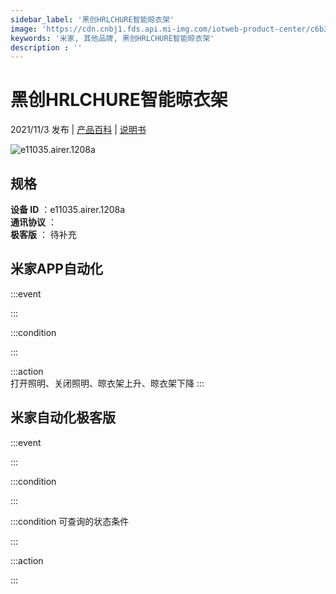 ```yaml
---
sidebar_label: '黑创HRLCHURE智能晾衣架'
image: 'https://cdn.cnbj1.fds.api.mi-img.com/iotweb-product-center/c6b3f294d95d279ee1b0483b15e65ea1_1630714063607.png?GalaxyAccessKeyId=AKVGLQWBOVIRQ3XLEW&Expires=9223372036854775807&Signature=hEodwPva9I4HQIHiupJzC22dGA4='
keywords: '米家, 其他品牌, 黑创HRLCHURE智能晾衣架'
description : ''
---
```

# 黑创HRLCHURE智能晾衣架

2021/11/3 发布 | [产品百科](https://home.mi.com/webapp/content/baike/product/index.html?model=e11035.airer.1208a/) | [说明书](https://home.mi.com/views/introduction.html?model=e11035.airer.1208a&region=cn)

![e11035.airer.1208a](https://cdn.cnbj1.fds.api.mi-img.com/iotweb-product-center/c6b3f294d95d279ee1b0483b15e65ea1_1630714063607.png?GalaxyAccessKeyId=AKVGLQWBOVIRQ3XLEW&Expires=9223372036854775807&Signature=hEodwPva9I4HQIHiupJzC22dGA4=)

## 规格  
> 
**设备 ID** ：e11035.airer.1208a  
**通讯协议** ：  
**极客版**  ： 待补充 


## 米家APP自动化  

:::event  

:::

:::condition  

:::

:::action   
打开照明、关闭照明、晾衣架上升、晾衣架下降
:::

## 米家自动化极客版  

:::event  

:::

:::condition  

:::

:::condition 可查询的状态条件  

:::

:::action  

:::

        
